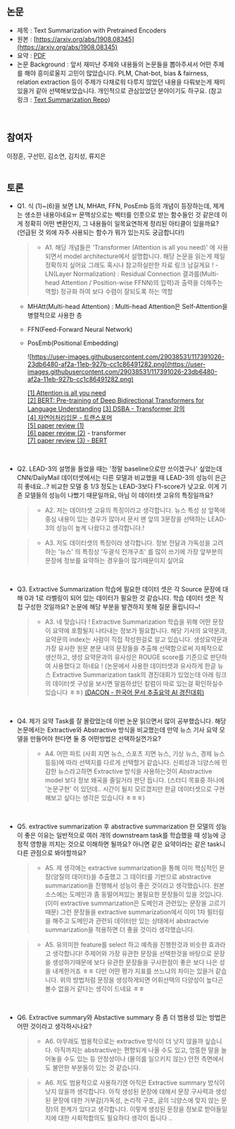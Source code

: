 ## 논문
- 제목 : Text Summarization with Pretrained Encoders
- 원본 : [https://arxiv.org/abs/1908.08345](https://arxiv.org/abs/1908.08345)
- 요약 : [PDF](https://melon-buffer-f27.notion.site/Text-Summarization-with-Pretrained-Encoders-098920484ee14f1b9a13b0b32f047068)
- 논문 Background : 앞서 재미난 주제와 내용들의 논문들을 뽑아주셔서 어떤 주제를 해야 흥미로울지 고민이 많았습니다. 
PLM, Chat-bot, bias & fairness, relation extraction 등이 주제가 다채로워 다루지 않았던 내용을 다뤄보는게 재미있을거 같아 선택해보았습니다. 
개인적으로 관심있었던 분야이기도 하구요. (참고 링크 : [Text Summarization Repo](https://github.com/uoneway/Text-Summarization-Repo))

<br>


## 참여자
이정훈, 구선민, 김소연, 김지성, 류지은
<br><br>


## 토론
- Q1. 식 (1)~(6)을 보면 LN, MHAtt, FFN, PosEmb 등의 개념이 등장하는데, 제게는 생소한 내용이네요ㅠ 문맥상으로는 벡터를 인풋으로 받는 함수들인 것 같은데 이게 정확히 어떤 변환인지, 그 내용들이 일목요연하게 정리된 아티클이 있을까요? (언급된 것 외에 자주 사용되는 함수가 뭐가 있는지도 궁금합니다!)

  >- A1. 해당 개념들은 'Transformer (Attention is all you need)' 에 사용되면서 model architecture에서 설명합니다. 해당 논문을 읽는게 제일 정확하지 싶어요 그래도 혹시나 참고하실만한 자료 링크 남길게요 ! - LN(Layer Normalization) : Residual Connection 결과를(Multi-head Attention / Position-wise FFNN)의 입력)과 출력을 더해주는 역할) 정규화 하여 보다 수렴이 잘되도록 하는 역할
  - MHAtt(Multi-head Attention) : Multi-head Attention은 Self-Attention을 병렬적으로 사용한 층
  - FFN(Feed-Forward Neural Network)
  - PosEmb(Positional Embedding)

    ![https://user-images.githubusercontent.com/29038531/117391026-23db6480-af2a-11eb-927b-cc1c86491282.png](https://user-images.githubusercontent.com/29038531/117391026-23db6480-af2a-11eb-927b-cc1c86491282.png)
    
    [[1] Attention is all you need](https://papers.nips.cc/paper/2017/file/3f5ee243547dee91fbd053c1c4a845aa-Paper.pdf)  
    [[2] BERT: Pre-training of Deep Bidirectional Transformers for Language Understanding](https://arxiv.org/pdf/1810.04805.pdf) 
    [[3] DSBA - Transformer 강의](https://www.youtube.com/watch?v=Yk1tV_cXMMU&t=1610s)  
    [[4] 자연어처리입문 - 트랜스포머](https://wikidocs.net/31379)  
    [[5] paper review (1)](https://machinereads.wordpress.com/2018/09/26/attention-is-all-you-need/)  
    [[6] paper review (2)](https://www.notion.so/Attention-is-All-You-Need-d484b19f68a54d589cfdb2d76495c73c) - transformer    
    [[7] paper review (3) - BERT](https://www.notion.so/BERT-Pre-training-of-Deep-Bidirectional-Transformers-for-Language-Understanding-f46d9614a2a64f18b477d4d3c6849730)


<br>


- Q2. LEAD-3의 설명을 들었을 때는 '정말 baseline으로만 쓰이겠구나' 싶었는데 CNN/DailyMail 데이터셋에서는 다른 모델과 비교했을 때 LEAD-3의 성능이 은근히 좋네요...? 
비교한 모델 중 1/3 정도는 LEAD-3보다 F1-score가 낮고요. 이게 기존 모델들의 성능이 나빴기 때문일까요, 아님 이 데이터셋 고유의 특징일까요? 

  >- A2.  저는 데이터셋 고유의 특징이라고 생각합니다. 뉴스 특성 상 앞쪽에 중심 내용이 있는 경우가 많아서 문서 맨 앞의 3문장을 선택하는 LEAD-3의 성능이 높게 나왔다고 생각합니다.!

  >- A3. 저도 데이터셋의 특징이라 생각합니다. 정보 전달과 가독성을 고려하는 '뉴스' 의 특징상 '두괄식 전개구조' 를 많이 쓰기에 가장 앞부분의 문장에 정보를 요약하는 경우들이 많기때문이지 싶어요 

<br>

- Q3. Extractive Summarization 학습에 필요한 데이터 셋은 각 Source 문장에 대해 0과 1로 라벨링이 되어 있는 데이터가 필요한 것 같습니다. 학습 데이터 셋은 직접 구성한 것일까요? 논문에 해당 부분을 발견하지 못해 질문 올립니다~!

  >- A3. 네 맞습니다 ! Extractive Summarization 학습을 위해 어떤 문장이 요약에 포함될지 나타내는 정보가 필요합니다. 해당 기사의 요약문과, 요약문의 index는 사람이 직접 작성한걸로 알고 있습니다. 
  생성요약문과 가장 유사한 원문 본문 내의 문장들을 추출해 선택함으로써 자체적으로 생산하고, 생성 요약문과의 유사성은 ROUGE score를 기준으로 판단하여 사용했다고 하네요 ! 
  (논문에서 사용한 데이터셋과 유사하게 한글 뉴스 Extractive Summarization task의 경진대회가 있었는데 아래 링크의 데이터셋 구성을 보시면 말씀하셨던 칼럼이 따로 있는걸 확인하실수 있습니다 ㅎㅎ) [(DACON - 한국어 문서 추출요약 AI 경진대회)](https://dacon.io/competitions/official/235671/data)

<br>

- Q4. 제가 요약 Task를 잘 몰랐었는데 이번 논문 읽으면서 많이 공부했습니다. 해당 논문에서는 Extractive와 Abstractive 방식을 비교했는데 만약 뉴스 기사 요약 모델을 만들어야 한다면 둘 중 어떤방법은 선택하실껀가요? 

  >- A4. 어떤 파트 (사회 지면 뉴스, 스포츠 지면 뉴스, 기상 뉴스, 경제 뉴스 등등)에 따라 선택지를 다르게 선택할거 같습니다. 신뢰성과 늬양스에 민감한 뉴스라고하면 Extractive 방식을 사용하는것이 Abstractive model 보다 정보 왜곡을 줄일거라 판단 듭니다. 
  (스터디 목표중 하나에 '논문구현' 이 있던데.. 시간이 될지 모르겠지만 한글 데이터셋으로 구현 해보고 싶다는 생각은 있습니다 ㅎㅎㅎ)

<br>

- Q5. extractive summarization 후 abstractive summarization 한 모델의 성능이 좋은 이유는 일반적으로 여러 개의 downstream task를 학습했을 때 성능에 긍정적 영향을 끼치는 것으로 이해하면 될까요? 아니면 같은 요약이라는 같은 task니 다른 관점으로 봐야할까요?

  >- A5. 제 생각에는 extractive summarization을 통해 이미 핵심적인 문장(양질의 데이터)을 추출했고 그 데이터를 기반으로 abstractive summarization을 진행해서 성능이 좋은 것이라고 생각했습니다. 원본 소스에는 도메인과 좀 동떨어져있는 불필요한 문장들이 있을 것입니다.(이미 extractive summarization은 도메인과 관련있는 문장을 고르기 때문) 그런 문장들을 extractive summarization에서 이미 1차 필터링을 해주고 도메인과 관련되 데이터만 있는 상태에서 abstractvie summarization을 적용하면 더 좋을 것이라 생각했습니다.

  >- A5. 유의미한 feature를 select 하고 예측을 진행한것과 비슷한 효과라고 생각합니다! 주제어와 가장 유관한 문장을 선택한것을 바탕으로 문장을 생성하기때문에  보다 유관한 문장들을 구사한점이 좋은 보다 나은 성을 내게한거죠 ㅎㅎ 다만 어떤 평가 지표를 쓰느냐의 차이는 있을거 같습니다. 위의 방법처럼 문장을 생성하게되면 어휘선택의 다양성이 높다곤 볼수 없을거 같다는 생각이 드네요 ㅎㅎ

<br>

- Q6. Extractive summary와 Abstactive summary 중 좀 더 범용성 있는 방법은 어떤 것이라고 생각하시나요?

  >- A6. 아무래도 범용적으로는 extractive 방식이 더 낫지 않을까 싶습니다. 아직까지는 abstractive는 편향되게 나올 수도 있고, 엉뚱한 말을 늘어놓을 수도 있는 등 안정성이나 (물의를 일으키지 않는) 안전 측면에서도 불안한 부분들이 있는 것 같습니다. 

  >- A6. 저도 범용적으로 사용하기엔 아직은 Extractive summary 방식이 낫지 않을까 생각합니다. 아직 생성된 문장에 대해서 문장 구사력과 생성된 문장에 대한 거부감(가독성, 논리적 구조, 글의 늬양스에 맞지 않는 문장)의 한계가 있다고 생각합니다. 이렇게 생성된 문장을 정보로 받아들일지에 대한 사회적합의도 필요하다 생각이 듭니다 ..

